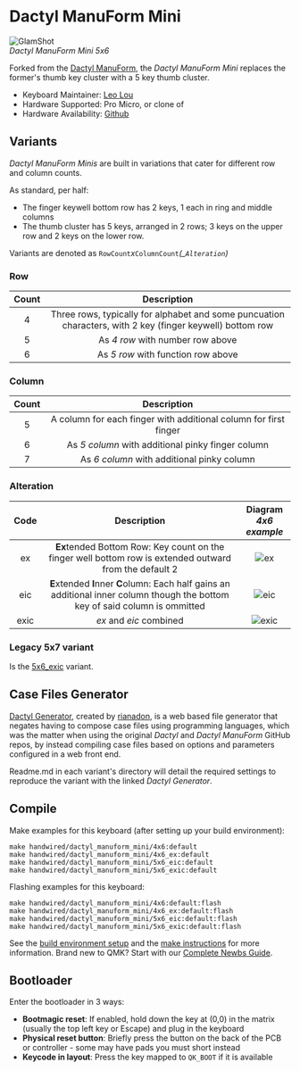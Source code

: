 # Dactyl ManuForm Mini

![GlamShot](https://i.imgur.com/76hbOkBh.jpg)  
*Dactyl ManuForm Mini 5x6*

Forked from the [Dactyl ManuForm](/keyboards/handwired/dactyl_manuform), the *Dactyl ManuForm Mini* replaces the former's thumb key cluster with a 5 key thumb cluster.

* Keyboard Maintainer: [Leo Lou](https://github.com/l4u)
* Hardware Supported: Pro Micro, or clone of
* Hardware Availability: [Github](https://github.com/l4u/dactyl-manuform-mini-keyboard)

## Variants

*Dactyl ManuForm Minis* are built in variations that cater for different row and column counts.  

As standard, per half: 
- The finger keywell bottom row has 2 keys, 1 each in ring and middle columns
- The thumb cluster has 5 keys, arranged in 2 rows; 3 keys on the upper row and 2 keys on the lower row. 

Variants are denoted as `RowCount`*x*`ColumnCount`*(_`Alteration`)*

### Row
| Count | Description |
| :---: | :---: |
| 4 | Three rows, typically for alphabet and some puncuation characters, with 2 key (finger keywell) bottom row |
| 5 | As *4 row* with number row above |
| 6 | As *5 row* with function row above |

### Column
| Count | Description |
| :---: | :---: |
| 5 | A column for each finger with additional column for first finger |  
| 6 | As *5 column* with additional pinky finger column |
| 7 | As *6 column* with additional pinky column |  

### Alteration
| Code | Description | Diagram </br> *4x6 example* |
| :---: | :---: | :---: | 
| ex | **Ex**tended Bottom Row: Key count on the finger well bottom row is extended outward from the default 2 |  ![ex](https://i.imgur.com/ifhDa7Zh.png) |
| eic | **E**xtended **I**nner **C**olumn: Each half gains an additional inner column though the bottom key of said column is ommitted | ![eic](https://i.imgur.com/stuHtsXh.png) |
| exic | *ex* and *eic* combined | ![exic](https://i.imgur.com/t37nF0uh.png) |

### Legacy 5x7 variant

Is the [5x6_exic](./5x6_exic/) variant.
 
## Case Files Generator

[Dactyl Generator](https://ryanis.cool/dactyl), created by [rianadon](https://github.com/rianadon), is a web based file generator that negates having to compose case files using programming languages, which was the matter when using the original *Dactyl* and *Dactyl ManuForm* GitHub repos, by instead compiling case files based on options and parameters configured in a web front end.

Readme.md in each variant's directory will detail the required settings to reproduce the variant with the linked *Dactyl Generator*.

## Compile

Make examples for this keyboard (after setting up your build environment):

    make handwired/dactyl_manuform_mini/4x6:default
    make handwired/dactyl_manuform_mini/4x6_ex:default
    make handwired/dactyl_manuform_mini/5x6_eic:default
    make handwired/dactyl_manuform_mini/5x6_exic:default

Flashing examples for this keyboard:

    make handwired/dactyl_manuform_mini/4x6:default:flash
    make handwired/dactyl_manuform_mini/4x6_ex:default:flash
    make handwired/dactyl_manuform_mini/5x6_eic:default:flash
    make handwired/dactyl_manuform_mini/5x6_exic:default:flash

See the [build environment setup](https://docs.qmk.fm/#/getting_started_build_tools) and the [make instructions](https://docs.qmk.fm/#/getting_started_make_guide) for more information. Brand new to QMK? Start with our [Complete Newbs Guide](https://docs.qmk.fm/#/newbs).

## Bootloader

Enter the bootloader in 3 ways:

* **Bootmagic reset**: If enabled, hold down the key at (0,0) in the matrix (usually the top left key or Escape) and plug in the keyboard
* **Physical reset button**: Briefly press the button on the back of the PCB or controller - some may have pads you must short instead
* **Keycode in layout**: Press the key mapped to `QK_BOOT` if it is available
